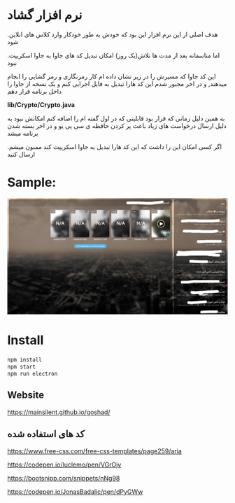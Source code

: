 # نرم افزار گشاد

.هدف اصلی از این نرم افزار این بود که خودش به طور خودکار وارد کلاس های انلاین شود

.اما متاسفانه بعد از مدت ها تلاش(یک روز) امکان تبدیل کد های جاوا به جاوا اسکریپت نبود

این کد جاوا که مسیرش را در زیر نشان داده ام کار رمزنگاری و رمز گشایی را انجام میدهند, و در اخر مجبور شدم این کد هارا تبدیل به فایل اجرایی کنم و یک نسخه از جاوا را داخل برنامه قرار دهم

**lib/Crypto/Crypto.java**

به همین دلیل زمانی که قرار بود قابلیتی که در اول گفته ام را اضافه کنم امکانش نبود به دلیل ارسال درخواست های زیاد باعث پر  کردن حافظه ی سی پی یو و در اخر بسته شدن برنامه میشد

.اگر کسی امکان این را داشت که این کد هارا تبدیل به جاوا اسکریپت کند ممنون میشم ارسال کنید

# Sample:

![نمونه](https://raw.githubusercontent.com/MainSilent/goshad/master/images/sample.png)

# Install

```
npm install
npm start
npm run electron
```

## Website

https://mainsilent.github.io/goshad/

## کد های استفاده شده
https://www.free-css.com/free-css-templates/page259/aria

https://codepen.io/luclemo/pen/VGrOjv

https://bootsnipp.com/snippets/nNg98

https://codepen.io/JonasBadalic/pen/dPyGWw